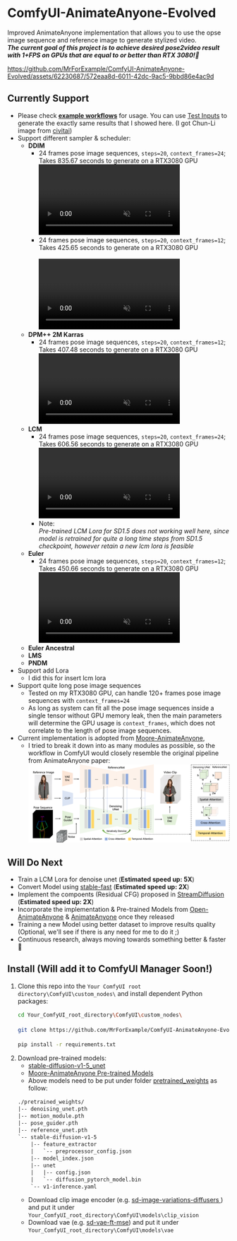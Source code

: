 # ComfyUI-AnimateAnyone-Evolved
 Improved AnimateAnyone implementation that allows you to use the opse image sequence and reference image to generate stylized video.<br>
 ***The current goal of this project is to achieve desired pose2video result with 1+FPS on GPUs that are equal to or better than RTX 3080!🚀***
<br>

https://github.com/MrForExample/ComfyUI-AnimateAnyone-Evolved/assets/62230687/572eaa8d-6011-42dc-9ac5-9bbd86e4ac9d


## Currently Support
- Please check **[example workflows](./_Example_Workflow/)** for usage. You can use [Test Inputs](./_Example_Workflow/_Test_Inputs/) to generate the exactly same results that I showed here. (I got Chun-Li image from [civitai](https://civitai.com/images/3034077))
- Support different sampler & scheduler:
  - **DDIM**
    - 24 frames pose image sequences, `steps=20`, `context_frames=24`; Takes 835.67 seconds to generate on a RTX3080 GPU
    <br><video controls autoplay loop src="https://github.com/MrForExample/ComfyUI-AnimateAnyone-Evolved/assets/62230687/4e5f6b80-88a7-4bf8-9c81-7a00b5a02c76" muted="false" width="320"></video> 
    - 24 frames pose image sequences, `steps=20`, `context_frames=12`; Takes 425.65 seconds to generate on a RTX3080 GPU  
    <br><video controls autoplay loop src="https://github.com/MrForExample/ComfyUI-AnimateAnyone-Evolved/assets/62230687/5691ac83-1400-43e2-a930-531d7695e506" muted="false" width="320"></video>
  - **DPM++ 2M Karras**
    - 24 frames pose image sequences, `steps=20`, `context_frames=12`; Takes 407.48 seconds to generate on a RTX3080 GPU
    <br><video controls autoplay loop src="https://github.com/MrForExample/ComfyUI-AnimateAnyone-Evolved/assets/62230687/45c6aaeb-b750-4d44-8c31-edbdcf1068d8" muted="false" width="320"></video>
  - **LCM**
    - 24 frames pose image sequences, `steps=20`, `context_frames=24`; Takes 606.56 seconds to generate on a RTX3080 GPU
    <br><video controls autoplay loop src="https://github.com/MrForExample/ComfyUI-AnimateAnyone-Evolved/assets/62230687/e8c712ec-fc7f-4679-ae41-99449f4f76aa" muted="false" width="320"></video>
    - Note:<br>*Pre-trained LCM Lora for SD1.5 does not working well here, since model is retrained for quite a long time steps from SD1.5 checkpoint, however retain a new lcm lora is feasible*
  - **Euler**
    - 24 frames pose image sequences, `steps=20`, `context_frames=12`; Takes 450.66 seconds to generate on a RTX3080 GPU
    <br><video controls autoplay loop src="https://github.com/MrForExample/ComfyUI-AnimateAnyone-Evolved/assets/62230687/6a5b7c28-943d-4ff2-83de-3460ab1a6b61" muted="false" width="320"></video>
  - **Euler Ancestral**
  - **LMS**
  - **PNDM**
- Support add Lora
  - I did this for insert lcm lora
- Support quite long pose image sequences
  - Tested on my RTX3080 GPU, can handle 120+ frames pose image sequences with `context_frames=24`
  - As long as system can fit all the pose image sequences inside a single tensor without GPU memory leak, then the main parameters will determine the GPU usage is `context_frames`, which does not correlate to the length of pose image sequences.
- Current implementation is adopted from [Moore-AnimateAnyone](https://github.com/MooreThreads/Moore-AnimateAnyone), 
  - I tried to break it down into as many modules as possible, so the workflow in ComfyUI would closely resemble the original pipeline from AnimateAnyone paper:
    <br>![_Example_Workflow\_Other_Imgs\AA_pipeline.png](_Example_Workflow/_Other_Imgs/AA_pipeline.png)

## Will Do Next
- Train a LCM Lora for denoise unet (**Estimated speed up: 5X**)
- Convert Model using [stable-fast](https://github.com/chengzeyi/stable-fast) (**Estimated speed up: 2X**)
- Implement the compoents (Residual CFG) proposed in [StreamDiffusion](https://github.com/cumulo-autumn/StreamDiffusion?tab=readme-ov-file) (**Estimated speed up: 2X**)
- Incorporate the implementation & Pre-trained Models from [Open-AnimateAnyone](https://github.com/guoqincode/Open-AnimateAnyone) & [AnimateAnyone](https://github.com/HumanAIGC/AnimateAnyone) once they released
- Training a new Model using better dataset to improve results quality (Optional, we'll see if there is any need for me to do it ;)
- Continuous research, always moving towards something better & faster🚀

## Install (Will add it to ComfyUI Manager Soon!)

1.  Clone this repo into the  `Your ComfyUI root directory\ComfyUI\custom_nodes\` and install dependent Python packages:
    ```bash
    cd Your_ComfyUI_root_directory\ComfyUI\custom_nodes\

    git clone https://github.com/MrForExample/ComfyUI-AnimateAnyone-Evolved.git

    pip install -r requirements.txt
    ```
2. Download pre-trained models:
    - [stable-diffusion-v1-5_unet](https://huggingface.co/runwayml/stable-diffusion-v1-5/tree/main/unet)
    - [Moore-AnimateAnyone Pre-trained Models](https://huggingface.co/patrolli/AnimateAnyone/tree/main)
    - Above models need to be put under folder [pretrained_weights](./pretrained_weights/) as follow:
    ```text
    ./pretrained_weights/
    |-- denoising_unet.pth
    |-- motion_module.pth
    |-- pose_guider.pth
    |-- reference_unet.pth
    `-- stable-diffusion-v1-5
        |-- feature_extractor
        |   `-- preprocessor_config.json
        |-- model_index.json
        |-- unet
        |   |-- config.json
        |   `-- diffusion_pytorch_model.bin
        `-- v1-inference.yaml
    ```
    - Download clip image encoder (e.g. [sd-image-variations-diffusers ](https://huggingface.co/lambdalabs/sd-image-variations-diffusers/tree/main/image_encoder)) and put it under `Your_ComfyUI_root_directory\ComfyUI\models\clip_vision`
    - Download vae (e.g. [sd-vae-ft-mse](https://huggingface.co/stabilityai/sd-vae-ft-mse/tree/main)) and put it under `Your_ComfyUI_root_directory\ComfyUI\models\vae`
